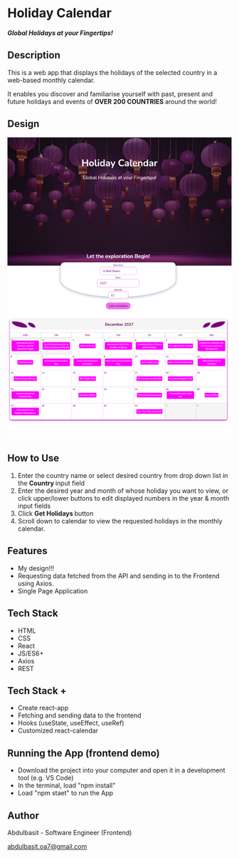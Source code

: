 # Holiday Calendar

<strong><em> Global Holidays at your Fingertips! </strong></em>

## Description

This is a web app that displays the holidays of the selected country in a web-based monthly calendar.

It enables you discover and familiarise yourself with past, present and future holidays and events of <strong> OVER 200 COUNTRIES </strong> around the world!

## Design
<img src="src/img/Holiday-Calendar.png" alt="Holiday-Calendar-screenshot">

## How to Use

1. Enter the country name or select desired country from drop down list in the <strong> Country </strong> input field
2. Enter the desired year and month of whose holiday you want to view, or click upper/lower buttons to edit displayed numbers in the year & month input fields
3. Click <strong> Get Holidays </strong> button
4. Scroll down to calendar to view the requested holidays in the monthly calendar.

## Features

- My design!!!
- Requesting data fetched from the API and sending in to the Frontend using Axios.
- Single Page Application

## Tech Stack
- HTML
- CSS
- React
- JS/ES6+
- Axios
- REST

## Tech Stack +
- Create react-app
- Fetching and sending data to the frontend
- Hooks (useState, useEffect, useRef)
- Customized react-calendar

## Running the App (frontend demo)
- Download the project into your computer and open it in a development tool (e.g. VS Code)
- In the terminal, load "npm install"
- Load "npm staet" to run the App

## Author
Abdulbasit - Software Engineer (Frontend)

abdulbasit.oa7@gmail.com